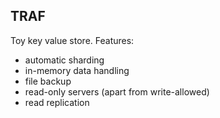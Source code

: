 TRAF
----

Toy key value store. Features:

- automatic sharding
- in-memory data handling
- file backup
- read-only servers (apart from write-allowed)
- read replication
